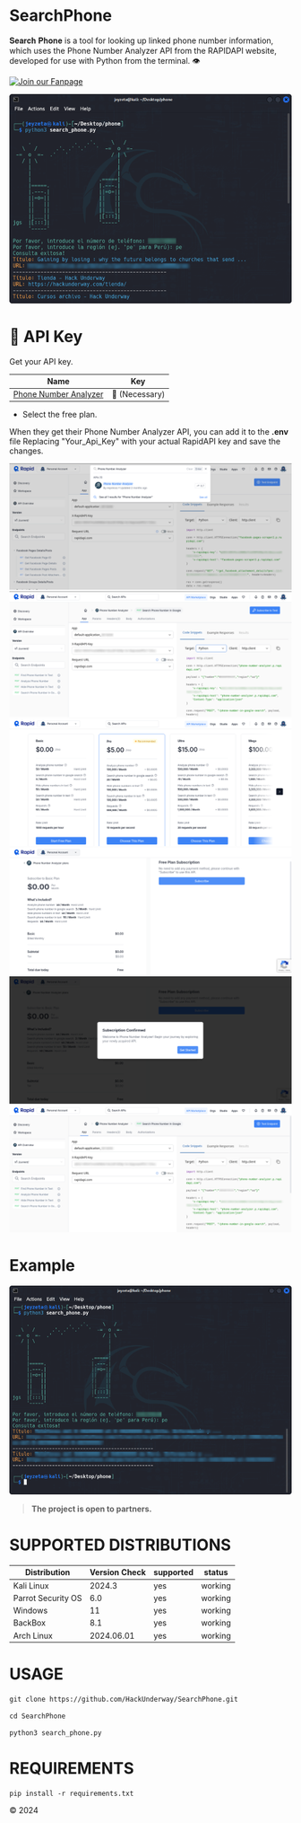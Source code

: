 # SearchPhone
𝐒𝐞𝐚𝐫𝐜𝐡 𝐏𝐡𝐨𝐧𝐞 is a tool for looking up linked phone number information, which uses the Phone Number Analyzer API from the RAPIDAPI website, developed for use with Python from the terminal. 👁

[![Join our Fanpage](https://img.shields.io/badge/Join%20Our%20Fanpage-Hack%20Underway-1.svg)](https://www.facebook.com/HackUnderway/)

<img src="https://github.com/HackUnderway/SearchPhone/blob/main/screenshots/Test1.png" title="Search Phone">

# 🔑 API Key
Get your API key.

Name | Key |
| ------------------- |-------------- |
| [Phone Number Analyzer](https://rapidapi.com/bpt22/api/phone-number-analyzer) |  🔑 (Necessary) |

- Select the free plan.

When they get their Phone Number Analyzer API, you can add it to the **.env** file Replacing "Your_Api_Key" with your actual RapidAPI key and save the changes.

<img src="https://github.com/HackUnderway/SearchPhone/blob/main/screenshots/phone_n_a.png" title="Phone Number Analyzer">
<img src="https://github.com/HackUnderway/SearchPhone/blob/main/screenshots/phone_n_a_1.png" title="Phone Number Analyzer">
<img src="https://github.com/HackUnderway/SearchPhone/blob/main/screenshots/phone_n_a_2.png" title="Phone Number Analyzer">
<img src="https://github.com/HackUnderway/SearchPhone/blob/main/screenshots/phone_n_a_3.png" title="Phone Number Analyzer">
<img src="https://github.com/HackUnderway/SearchPhone/blob/main/screenshots/phone_n_a_4.png" title="Phone Number Analyzer">
<img src="https://github.com/HackUnderway/SearchPhone/blob/main/screenshots/phone_n_a_5.png" title="Phone Number Analyzer">

# Example
<img src="https://github.com/HackUnderway/SearchPhone/blob/main/screenshots/Test2.png" title="Search Phone">

> **The project is open to partners.**

# SUPPORTED DISTRIBUTIONS
|Distribution | Version Check | supported | status |
----------|-------|------|-------|
|Kali Linux| 2024.3| yes| working   |
|Parrot Security OS| 6.0| yes | working   |
|Windows| 11 | yes | working   |
|BackBox| 8.1 | yes | working   |
|Arch Linux| 2024.06.01 | yes | working   |

# USAGE
```
git clone https://github.com/HackUnderway/SearchPhone.git
```
```
cd SearchPhone
```
```
python3 search_phone.py
```
# REQUIREMENTS
```
pip install -r requirements.txt
```

© 2024
